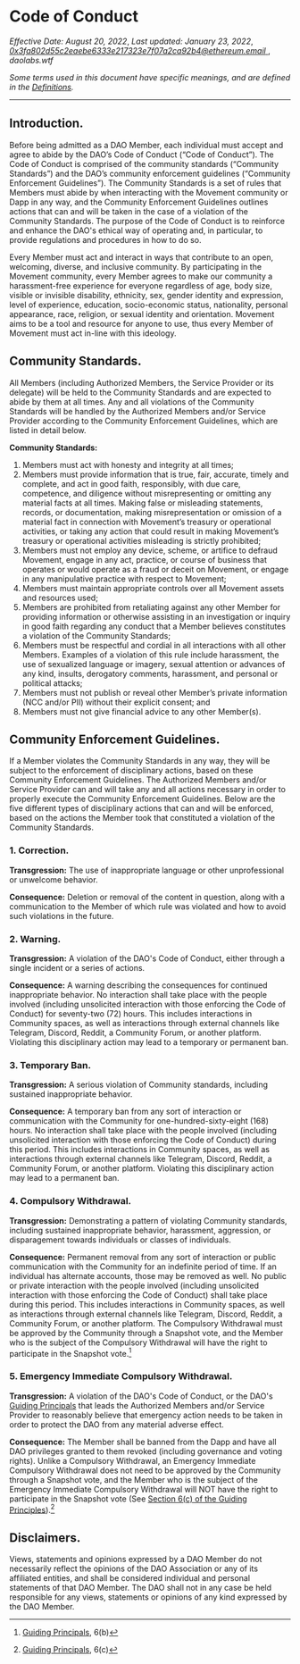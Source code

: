 # Code of Conduct

_Effective Date: August 20, 2022_, _Last updated: January 23, 2022_,
_[0x3fa802d55c2eaebe6333e217323e7f07a2ca92b4@ethereum.email
](mailto:0x3fa802d55c2eaebe6333e217323e7f07a2ca92b4@ethereum.email)_, _daolabs.wtf_

_Some terms used in this document have specific meanings, and are defined in the [Definitions](https://move.xyz/daolabs/daos/move/legal/definitions.md)._

---

## Introduction.

Before being admitted as a DAO Member, each individual must accept and agree to abide by the DAO’s Code of Conduct (“Code of Conduct”). The Code of Conduct is comprised of the community standards (“Community Standards”) and the DAO’s community enforcement guidelines (“Community Enforcement Guidelines”). The Community Standards is a set of rules that Members must abide by when interacting with the Movement community or Dapp in any way, and the Community Enforcement Guidelines outlines actions that can and will be taken in the case of a violation of the Community Standards. The purpose of the Code of Conduct is to reinforce and enhance the DAO's ethical way of operating and, in particular, to provide regulations and procedures in how to do so.

Every Member must act and interact in ways that contribute to an open, welcoming, diverse, and inclusive community. By participating in the Movement community, every Member agrees to make our community a harassment-free experience for everyone regardless of age, body size, visible or invisible disability, ethnicity, sex, gender identity and expression, level of experience, education, socio-economic status, nationality, personal appearance, race, religion, or sexual identity and orientation. Movement aims to be a tool and resource for anyone to use, thus every Member of Movement must act in-line with this ideology.

## Community Standards.

All Members (including Authorized Members, the Service Provider or its delegate) will be held to the Community Standards and are expected to abide by them at all times. Any and all violations of the Community Standards will be handled by the Authorized Members and/or Service Provider according to the Community Enforcement Guidelines, which are listed in detail below.

**Community Standards:**

1.  Members must act with honesty and integrity at all times;
2.  Members must provide information that is true, fair, accurate, timely and complete, and act in good faith, responsibly, with due care, competence, and diligence without misrepresenting or omitting any material facts at all times. Making false or misleading statements, records, or documentation, making misrepresentation or omission of a material fact in connection with Movement’s treasury or operational activities, or taking any action that could result in making Movement’s treasury or operational activities misleading is strictly prohibited;
3.  Members must not employ any device, scheme, or artifice to defraud Movement, engage in any act, practice, or course of business that operates or would operate as a fraud or deceit on Movement, or engage in any manipulative practice with respect to Movement;
4.  Members must maintain appropriate controls over all Movement assets and resources used;
5.  Members are prohibited from retaliating against any other Member for providing information or otherwise assisting in an investigation or inquiry in good faith regarding any conduct that a Member believes constitutes a violation of the Community Standards;
6.  Members must be respectful and cordial in all interactions with all other Members. Examples of a violation of this rule include harassment, the use of sexualized language or imagery, sexual attention or advances of any kind, insults, derogatory comments, harassment, and personal or political attacks;
7.  Members must not publish or reveal other Member’s private information (NCC and/or PII) without their explicit consent; and
8.  Members must not give financial advice to any other Member(s).

## Community Enforcement Guidelines.

If a Member violates the Community Standards in any way, they will be subject to the enforcement of disciplinary actions, based on these Community Enforcement Guidelines. The Authorized Members and/or Service Provider can and will take any and all actions necessary in order to properly execute the Community Enforcement Guidelines. Below are the five different types of disciplinary actions that can and will be enforced, based on the actions the Member took that constituted a violation of the Community Standards.

### 1. Correction.

**Transgression:** The use of inappropriate language or other unprofessional or unwelcome behavior.

**Consequence:** Deletion or removal of the content in question, along with a communication to the Member of which rule was violated and how to avoid such violations in the future.

### 2. Warning.

**Transgression:** A violation of the DAO's Code of Conduct, either through a single incident or a series of actions.

**Consequence:** A warning describing the consequences for continued inappropriate behavior. No interaction shall take place with the people involved (including unsolicited interaction with those enforcing the Code of Conduct) for seventy-two (72) hours. This includes interactions in Community spaces, as well as interactions through external channels like Telegram, Discord, Reddit, a Community Forum, or another platform. Violating this disciplinary action may lead to a temporary or permanent ban.

### 3. Temporary Ban.

**Transgression:** A serious violation of Community standards, including sustained inappropriate behavior.

**Consequence:** A temporary ban from any sort of interaction or communication with the Community for one-hundred-sixty-eight (168) hours. No interaction shall take place with the people involved (including unsolicited interaction with those enforcing the Code of Conduct) during this period. This includes interactions in Community spaces, as well as interactions through external channels like Telegram, Discord, Reddit, a Community Forum, or another platform. Violating this disciplinary action may lead to a permanent ban.

### 4. Compulsory Withdrawal.

**Transgression:** Demonstrating a pattern of violating Community standards, including sustained inappropriate behavior, harassment, aggression, or disparagement towards individuals or classes of individuals.

**Consequence:** Permanent removal from any sort of interaction or public communication with the Community for an indefinite period of time. If an individual has alternate accounts, those may be removed as well. No public or private interaction with the people involved (including unsolicited interaction with those enforcing the Code of Conduct) shall take place during this period. This includes interactions in Community spaces, as well as interactions through external channels like Telegram, Discord, Reddit, a Community Forum, or another platform. The Compulsory Withdrawal must be approved by the Community through a Snapshot vote, and the Member who is the subject of the Compulsory Withdrawal will have the right to participate in the Snapshot vote.[^1]

### 5. Emergency Immediate Compulsory Withdrawal.

**Transgression:** A violation of the DAO's Code of Conduct, or the DAO's [Guiding Principals](https://move.xyz/daolabs/daos/move/legal/guiding-principles.md) that leads the Authorized Members and/or Service Provider to reasonably believe that emergency action needs to be taken in order to protect the DAO from any material adverse effect.

**Consequence:** The Member shall be banned from the Dapp and have all DAO privileges granted to them revoked (including governance and voting rights). Unlike a Compulsory Withdrawal, an Emergency Immediate Compulsory Withdrawal does not need to be approved by the Community through a Snapshot vote, and the Member who is the subject of the Emergency Immediate Compulsory Withdrawal will NOT have the right to participate in the Snapshot vote (See [Section 6(c) of the Guiding Principles](https://move.xyz/daolabs/daos/move/legal/guiding-principles.md#6-withdrawal-rights-compulsory-withdrawal-non-disparagement)).[^2]

## Disclaimers.

Views, statements and opinions expressed by a DAO Member do not necessarily reflect the opinions of the DAO Association or any of its affiliated entities, and shall be considered individual and personal statements of that DAO Member. The DAO shall not in any case be held responsible for any views, statements or opinions of any kind expressed by the DAO Member.

[^1]: [Guiding Principals](https://move.xyz/daolabs/daos/move/legal/guiding-principles.md), 6(b)
[^2]: [Guiding Principals](https://move.xyz/daolabs/daos/move/legal/guiding-principles.md), 6(c)
